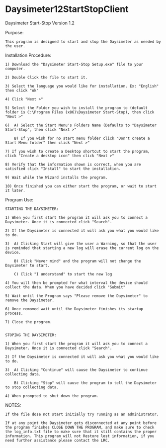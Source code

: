 Daysimeter12StartStopClient
===========================
Daysimeter Start-Stop Version 1.2 

	
Purpose:

	This program is designed to start and stop the Daysimeter as needed by the user.

Installation Procedure:

	1) Download the "Daysimeter Start-Stop Setup.exe" file to your computer.
	
	2) Double Click the file to start it.
	
	3) Select the language you would like for installation. Ex: "English" then click "ok"
	
	4) Click "Next >"
	
	5) Select the Folder you wish to install the program to (default folder is C:\Program Files (x86)\Daysimeter Start-Stop), then click "Next >"
	
	6) 	A) Select the Start Menu's Folders Name (Defaults to "Daysimeter Start-Stop", then click "Next >"
	
		B) If you wish for no start menu folder click "Don't create a Start Menu folder" then click "Next >"
		
	7) If you wish to create a Desktop shortcut to start the program, click "Create a desktop icon" then click "Next >"
	
	8) Verify that the information shown is correct, when you are satisfied click "Install" to start the installation.
	
	9) Wait while the Wizard installs the program. 
	
	10) Once finished you can either start the program, or wait to start it later.
	

Program Use:

	STARTING THE DAYSIMETER:
	
	1) When you first start the program it will ask you to connect a Daysimeter. Once it is connected click "Search".
	
	2) If the Daysimeter is connected it will ask you what you would like to do.
	
	3)	A) Clicking Start will give the user a Warning, so that the user is reminded that starting a new log will erase the current log on the device.
	
		B) Click "Never mind" and the program will not change the Daysimeter to start.
		
		C) Click "I understand" to start the new log
		
	4) You will then be prompted for what interval the device should collect the data. When you have decided click "Submit"
	
	5) Wait until the Program says "Please remove the Daysimeter" to remove the Daysimeter. 
	
	6) Once removed wait until the Daysimeter finishes its startup process.
	
	7) Close the program.
	
	
	STOPING THE DAYSIMETER:
	
	1) When you first start the program it will ask you to connect a Daysimeter. Once it is connected click "Search".
	
	2) If the Daysimeter is connected it will ask you what you would like to do.
	
	3) 	A) Clicking "Continue" will cause the Daysimeter to continue collecting data.
	
		B) Clicking "Stop" will cause the program to tell the Daysimeter to stop collecting data.
		
	4) When prompted to shut down the program.
	
NOTES: 	

	If the file dose not start initially try running as an administrator.

	If at any point the Daysimeter gets disconnected at any point before the program finishes CLOSE DOWN THE PROGRAM, and make sure to check the log_info.txt file to make sure that it still contains the proper information. This program will not Restore lost information, if you need further assistance please contact the LRC.
